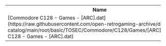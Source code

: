 <table>
<tr><th>Name</th><th>Size</th></tr>
<tr><td>
[Commodore C128 - Games - [ARC].dat](https://raw.githubusercontent.com/open-retrogaming-archive/dat-catalog/main/root/basic/TOSEC/Commodore/C128/Games/[ARC]/Commodore C128 - Games - [ARC].dat)
</td><td>2154</td></tr>
</table>
